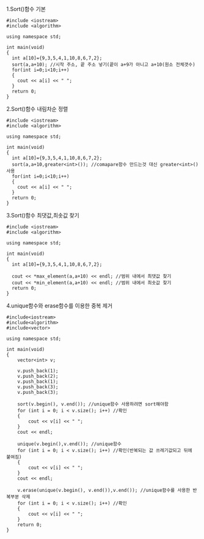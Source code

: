 1.Sort()함수 기본

    #include <iostream>
    #include <algorithm>

    using namespace std;

    int main(void)
    {
      int a[10]={9,3,5,4,1,10,8,6,7,2};
      sort(a,a+10); //시작 주소, 끝 주소 넣기(끝이 a+9가 아니고 a+10(원소 전체갯수)
      for(int i=0;i<10;i++)
      {
        cout << a[i] << " ";
      }
      return 0;
    }
    
2.Sort()함수 내림차순 정렬

    #include <iostream>
    #include <algorithm>

    using namespace std;

    int main(void)
    {
      int a[10]={9,3,5,4,1,10,8,6,7,2};
      sort(a,a+10,greater<int>()); //comapare함수 만드는것 대신 greater<int>() 사용
      for(int i=0;i<10;i++)
      {
        cout << a[i] << " ";
      }
      return 0;
    }
                    
3.Sort()함수 최댓값,최솟값 찾기
                    
    #include <iostream>
    #include <algorithm>

    using namespace std;

    int main(void)
    {
      int a[10]={9,3,5,4,1,10,8,6,7,2};

      cout << *max_element(a,a+10) << endl; //범위 내에서 최댓값 찾기
      cout << *min_element(a,a+10) << endl; //범위 내에서 최솟값 찾기
      return 0;
    }
    
4.unique함수와 erase함수를 이용한 중복 제거

    #include<iostream>
    #include<algorithm>
    #include<vector>

    using namespace std;

    int main(void)
    {
        vector<int> v;

        v.push_back(1);
        v.push_back(2);
        v.push_back(1);
        v.push_back(3);
        v.push_back(3);

        sort(v.begin(), v.end()); //unique함수 사용하려면 sort해야함
        for (int i = 0; i < v.size(); i++) //확인
        {
            cout << v[i] << " ";
        }
        cout << endl;

        unique(v.begin(),v.end()); //unique함수
        for (int i = 0; i < v.size(); i++) //확인(반복되는 값 쓰레기값되고 뒤에 붙여짐)
        {
            cout << v[i] << " ";
        }
        cout << endl;

        v.erase(unique(v.begin(), v.end()),v.end()); //unique함수를 사용한 반복부분 삭제
        for (int i = 0; i < v.size(); i++) //확인
        {
            cout << v[i] << " ";
        }
        return 0;
    }
